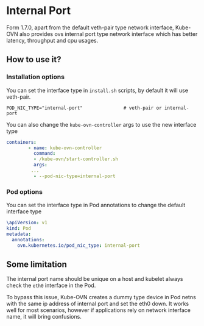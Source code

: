 # Internal Port

Form 1.7.0, apart from the default veth-pair type network interface, Kube-OVN also provides ovs internal port type network interface which has better latency, throughput and cpu usages.

## How to use it?
### Installation options

You can set the interface type in `install.sh` scripts, by default it will use veth-pair.
```shell
POD_NIC_TYPE="internal-port"               # veth-pair or internal-port
```

You can also change the `kube-ovn-controller` args to use the new interface type
```yaml
containers:
        - name: kube-ovn-controller
          command:
          - /kube-ovn/start-controller.sh
          args:
         ...
          - --pod-nic-type=internal-port
```

### Pod options

You can set the interface type in Pod annotations to change the default interface type

```yaml
\apiVersion: v1
kind: Pod
metadata:
  annotations:
    ovn.kubernetes.io/pod_nic_type: internal-port
```

## Some limitation
The internal port name should be unique on a host and kubelet always check the `eth0` interface in the Pod.

To bypass this issue, Kube-OVN creates a dummy type device in Pod netns with the same ip address of internal port and set the eth0 down. It works well for most scenarios, however if applications rely on network interface name, it will bring confusions.
